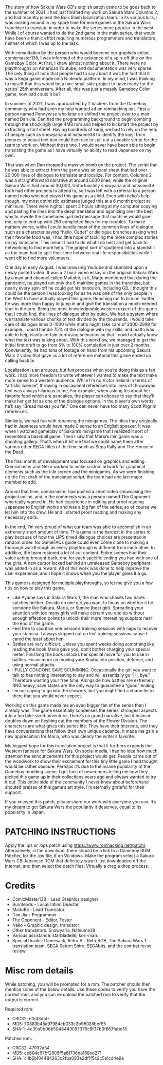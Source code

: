 The story of how Sakura Wars GB's english patch came to be goes back to the summer of 2021. I had just finished my work on Sakura Wars Columns 2, and had recently joined the Bulk Slash localization team. In its various lulls, I was looking around in my spare time for more games in the Sakura Wars franchise to translate in order to make the series more popular in the west. While I of course wanted to do the 2nd game in the main series, that would have been a titanic effort requiring numerous programmers and translators, neither of which I was up to the task.

With consultation by the person who would become our graphics editor, comicmaster138, I was informed of the existence of a spin-off title on the Gameboy Color. At first, I knew almost nothing about it. There were no playthroughs on American Youtube, and documentation was very sparse. The only thing of note that people had to say about it was the fact that it was a Sega game made on a Nintendo platform. In my mind, I was thinking to myself that this would be a nice small side project to have ready for the series’ 25th anniversary. After all, this was just a measly Gameboy Color game, how bad could it be? 

In summer of 2021, I was approached by 2 hackers from the Gameboy community who had seen my help wanted ad on romhacking.net. First a person named Pennywise who later on shifted the project over to a man named Dan Jia. Dan had the programming background to begin combing through the shockingly large 4MB rom and helped to kickstart the project by extracting a font sheet. Having hundreds of kanji, we had to rely on the help of people such as snowyaria and natsume38 to identify the kanji from pictures to actual text dan could then use to spit out a useable script for the team to work on. Without those two, I would never have been able to begin translating the game as I have virtually no ability to read Japanese on my own.

That was when Dan dropped a massive bomb on the project. The script that he was able to extract from the game was an excel sheet that had over 20,000 lines of dialogue to translate and localize. For context, Columns 2 was a straightforward narrative at around 6000 lines, while the original Sakura Wars had around 30,000. Unfortunately snowyaria and natsume38 both had other projects to attend to, so I was left with a referral to a person named neko who had played this game as a child. Even with neko’s help though, my most optimistic estimates judged this at a 6 month project at minimum. There were nights I spent 3 hours sitting at my computer copying and pasting the lines into the deepl translator and agonizing over the best way to rewrite the sometimes garbled message that machine would give me, only to end up with 250 completed lines for my troubles. To make matters worse, while I could handle most of the common lines of dialogue such as a character saying “hello, Cadet” or dialogue branches asking what their favorite food was, I had little hope of tackling the more complex stories on my lonesome. This meant I had to do what I do best and get back to networking to find more help. The project sort of sputtered into a standstill as the team had to split their time between real life responsibilities while I went off to find more volunteers. 

One day in early August, I was browsing Youtube and stumbled upon a newly posted video. It was a 2 hour video essay on the original Sakura Wars by a man and channel called Mattobii. In it, Matto mentioned that during the pandemic, he played not only the 6 mainline games in the franchise, but nearly every spin-off he could get his hands on, including GB. I thought this could be the person I was looking for as he was one of the only people in the West to have actually played this game. Reaching out to him on Twitter, he was more than happy to jump in and give the translation a much-needed shot in the arm. Being the most knowledgeable western expert of this game that I could find, the lines of dialogue shot by quick. We had a system where we translate various chunks of text divided by the thousands. I would take care of dialogue lines 0-1000 while matto might take care of 2000-2999 for example. I could handle 75% of the dialogue with my skills, and matto was able to help clarify certain confusing scenarios so that I could actually know what the text was talking about. With this workflow, we managed to get the initial first draft to go from 5% to 100% completion in just over 2 months. Conveniently, he had tons of footage on hand from his upcoming Sakura Wars 2 video that gave us a lot of reference material this game ended up calling back to.

Localization is an arduous, but fun process when you’re doing this as a fan work. I had more freedom to write whatever I wanted to make the text make more sense to a western audience. While I’m no Victor Ireland in terms of “artistic license”, throwing in occasional references into lines of throwaway text was always hilarious to me. For example, when asking Iris about her favorite food which are pancakes, the player can choose to say that they’ll make her get fat as one of the dialogue options. In the player’s own words, he’ll say “Bread makes you fat.” One can never have too many Scott Pilgrim references.

Similarly, we had fun with renaming the minigames. The titles they originally had in Japanese would have made 0 sense to an English speaker. It was when I watched gameplay of Sakura’s minigame that I realized it sort of resembled a baseball game. Then I saw that Maria’s minigame was a shooting gallery. That’s when it hit me that we could name them after various other SEGA titles of the time such as Sega Rally and The House of the Dead. 

The final month of development was focused on graphics and editing. Comicmaster and Neko worked to make custom artwork for graphical elements such as the title screen and the minigames. As we were finishing up the first draft of the translated script, the team had one last major member to add.

Around that time, comicmaster had posted a short video showcasing the project online, and in the comments was a person named The Opponent who really wanted in. He had experience in editing and proof reading Japanese to English works and was a big fan of the series, so of course we let him into the crew. He and I started proof reading and making any necessary edits.

In the end, I’m very proud of what our team was able to accomplish in an extremely short amount of time. This game is the hardest in the series to play because of how the LIPS timed dialogue choices are presented in random order. No GameFAQs guide could even come close to making a thorough walkthrough as every playthrough is different from each other. In addition, the team restored a lot of cut content. Entire scenes had their voice acting brought back, one for each specific ending you had with one of the girls. A new cursor locked behind an unreleased Gameboy peripheral was added in as a reward. All of this work was done to help improve the user experience, and I hope it shows when you the player gives it a go. 

This game is designed for multiple playthroughs, so let me give you a few tips on how to play this game. 
* Like Ayame says in Sakura Wars 1, the man who chases two hares catches neither. Decide on one girl you want to focus on whether it be someone like Sakura, Maria, or Sumire (best girl). Spreading your attention with too many girls will make certain you end up without enough affection points to unlock their more interesting subplots near the end of the game.
* Feel free to sacrifice one person’s training sessions with naps to recover your stamina. I always skipped out on Iris’ training sessions cause I cared the least about her.
* Battles are very difficult. Unless you spent weeks doing something like reading the book Maria gave you, don’t bother charging your special meter. Finishing the book unlocks her special move for you to use in battles. Focus more on moving your Koubu into position, defense, and using normal attacks.
* I FULLY CONDONE SAVE SCUMMING. Occasionally the girl you want to talk to has nothing interesting to say and will essentially go “Hi, bye.” Therefore wasting your free time. Alongside how battles are extremely RNG heavy, save states are the only way to guarantee a “good” ending.
* I’m not saying to go into the showers, but you might find a character in there that you would never expect. 

Working on this game made me an even bigger fan of the series than I already was. The game essentially condenses the series’ strongest aspects into a fun bite-sized adventure. There’s no grand narrative, but it instead doubles down on fleshing out the members of the Flower Division. The characters are what gives this series life. They have their interests, and they have conversations that follow their own unique cadence. It made me gain a new appreciation for Maria, who was clearly the writer’s favorite. 

My biggest hope for this translation project is that it furthers expands the Western fanbase for Sakura Wars. On social media, I had no idea how much attention the announcements for this project would get. People came out of the woodwork to show their excitement for this tiny little game I had thought would be rather obscure. Perhaps it’s due to the insane popularity of the Gameboy modding scene. I got tons of newcomers telling me how they picked this game up in their collections years ago and always wanted to try it out. This entire side of the community I never knew about beforehand shouted praises of this game’s art style. I’m eternally grateful for their support. 

If you enjoyed this patch, please share our work with everyone you can. It’s my dream to get Sakura Wars the popularity it deserves, equal to its popularity in Japan.

# PATCHING INSTRUCTIONS
Apply the .ips or .bps patch using https://www.romhacking.net/patch/. Alternatively, in the download, there should be a link to a Gameboy ROM Patcher, for the .ips file, if on Windows. Make the program select a Sakura Wars GB Japanese ROM that definitely wasn’t just downloaded off the internet, and then select the patch files. Virtually a drag a drop process.

# Credits
* ComicMaster138 - Lead Graphics designer
* Burntends - Localization Director
* MattoBii - Lead Translator
* Dan Jia - Programmer
* The Opponent - Editor, Tester
* Neko - Graphic design, translator
* Other translators: Snowyaria, Natsume38
* Various assistance: starblade86, kori-maru
* Special thanks: Gamesack, Retro Ali, RetroRGB, The Sakura Wars 1 translation team, SEGA Saturn Shiro, SEGAbits, and the combat revue review

# Misc rom details
While patching, you will be prompted for a rom. The patcher should then mention some of the below details. Use these codes to verify you have the correct rom, and you can re-upload the patched rom to verify that the output is correct.

Required rom:
* CRC32: ef503d50
* MD5: 70883b45a97984cb033c2b95028bef65
* SHA-1: 4e30a9b06b5048449057376c8f37b3f687fabd18

Patched rom:
* CRC32: 47932a54
* MD5: ce604c67bf2806f5a6f736ba168ed271
* SHA-1: 1b6b104484263c2fba093e2df1f5c9c5a1cd4e9e